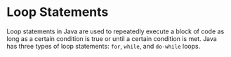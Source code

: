 # Loop Statements 
Loop statements in Java are used to repeatedly execute a block of code as long as a certain condition is true or until a certain condition is met. Java has three types of loop statements: `for`, `while`, and `do-while` loops.